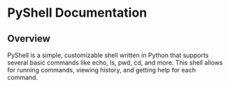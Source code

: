 # PyShell Documentation

## Overview
PyShell is a simple, customizable shell written in Python that supports several basic commands like echo, ls, pwd, cd, and more. This shell allows for running commands, viewing history, and getting help for each command.
